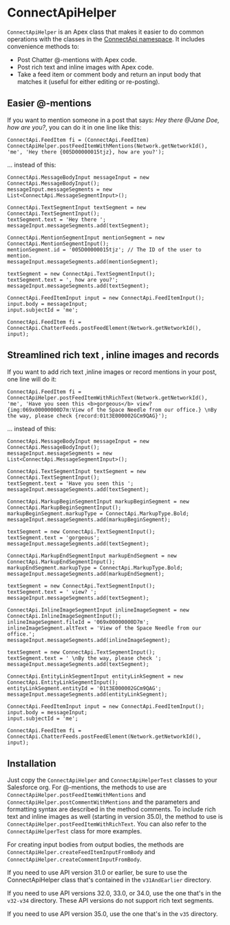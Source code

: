 ConnectApiHelper
================

`ConnectApiHelper` is an Apex class that makes it easier to do common operations with the classes in the [ConnectApi namespace](https://developer.salesforce.com/docs/atlas.en-us.apexcode.meta/apexcode/apex_classes_connect_api.htm). It includes convenience methods to:

* Post Chatter @-mentions with Apex code.
* Post rich text and inline images with Apex code.
* Take a feed item or comment body and return an input body that matches it (useful for either editing or re-posting).

Easier @-mentions
-----------------
If you want to mention someone in a post that says: *Hey there @Jane Doe, how are you?*, you can do it in one line like this:

    ConnectApi.FeedItem fi = (ConnectApi.FeedItem) ConnectApiHelper.postFeedItemWithMentions(Network.getNetworkId(), 'me', 'Hey there {005D00000015tjz}, how are you?');

... instead of this:

    ConnectApi.MessageBodyInput messageInput = new ConnectApi.MessageBodyInput();
    messageInput.messageSegments = new List<ConnectApi.MessageSegmentInput>();

    ConnectApi.TextSegmentInput textSegment = new ConnectApi.TextSegmentInput();
    textSegment.text = 'Hey there ';
    messageInput.messageSegments.add(textSegment);

    ConnectApi.MentionSegmentInput mentionSegment = new ConnectApi.MentionSegmentInput();
    mentionSegment.id = '005D00000015tjz'; // The ID of the user to mention.
    messageInput.messageSegments.add(mentionSegment);

    textSegment = new ConnectApi.TextSegmentInput();
    textSegment.text = ', how are you?';
    messageInput.messageSegments.add(textSegment);

    ConnectApi.FeedItemInput input = new ConnectApi.FeedItemInput();
    input.body = messageInput;
    input.subjectId = 'me';

    ConnectApi.FeedItem fi = ConnectApi.ChatterFeeds.postFeedElement(Network.getNetworkId(), input);

Streamlined rich text , inline images and records
---------------------------------------
If you want to add rich text ,inline images or record mentions in your post, one line will do it:

    ConnectApi.FeedItem fi = ConnectApiHelper.postFeedItemWithRichText(Network.getNetworkId(),
    'me', 'Have you seen this <b>gorgeous</b> view? {img:069x00000000D7m:View of the Space Needle from our office.} \nBy the way, please check {record:01t3E000002GCm9QAG}');

... instead of this:

    ConnectApi.MessageBodyInput messageInput = new ConnectApi.MessageBodyInput();
    messageInput.messageSegments = new List<ConnectApi.MessageSegmentInput>();

    ConnectApi.TextSegmentInput textSegment = new ConnectApi.TextSegmentInput();
    textSegment.text = 'Have you seen this ';
    messageInput.messageSegments.add(textSegment);

    ConnectApi.MarkupBeginSegmentInput markupBeginSegment = new ConnectApi.MarkupBeginSegmentInput();
    markupBeginSegment.markupType = ConnectApi.MarkupType.Bold;
    messageInput.messageSegments.add(markupBeginSegment);

    textSegment = new ConnectApi.TextSegmentInput();
    textSegment.text = 'gorgeous';
    messageInput.messageSegments.add(textSegment);

    ConnectApi.MarkupEndSegmentInput markupEndSegment = new ConnectApi.MarkupEndSegmentInput();
    markupEndSegment.markupType = ConnectApi.MarkupType.Bold;
    messageInput.messageSegments.add(markupEndSegment);

    textSegment = new ConnectApi.TextSegmentInput();
    textSegment.text = ' view? ';
    messageInput.messageSegments.add(textSegment);

    ConnectApi.InlineImageSegmentInput inlineImageSegment = new ConnectApi.InlineImageSegmentInput();
    inlineImageSegment.fileId = '069x00000000D7m';
    inlineImageSegment.altText = 'View of the Space Needle from our office.';
    messageInput.messageSegments.add(inlineImageSegment);

    textSegment = new ConnectApi.TextSegmentInput();
    textSegment.text = ' \nBy the way, please check ';
    messageInput.messageSegments.add(textSegment);

    ConnectApi.EntityLinkSegmentInput entityLinkSegment = new ConnectApi.EntityLinkSegmentInput();
    entityLinkSegment.entityId = '01t3E000002GCm9QAG';
    messageInput.messageSegments.add(entityLinkSegment);

    ConnectApi.FeedItemInput input = new ConnectApi.FeedItemInput();
    input.body = messageInput;
    input.subjectId = 'me';

    ConnectApi.FeedItem fi = ConnectApi.ChatterFeeds.postFeedElement(Network.getNetworkId(), input);

Installation
------------

Just copy the `ConnectApiHelper` and `ConnectApiHelperTest` classes to your Salesforce org. For @-mentions, the methods to use are `ConnectApiHelper.postFeedItemWithMentions` and `ConnectApiHelper.postCommentWithMentions` and the parameters and formatting syntax are described in the method comments. To include rich text and inline images as well (starting in version 35.0), the method to use is `ConnectApiHelper.postFeedItemWithRichText`.  You can also refer to the `ConnectApiHelperTest` class for more examples.

For creating input bodies from output bodies, the methods are `ConnectApiHelper.createFeedItemInputFromBody` and `ConnectApiHelper.createCommentInputFromBody`.

If you need to use API version 31.0 or earlier, be sure to use the ConnectApiHelper class that's contained in the `v31AndEarlier` directory.

If you need to use API versions 32.0, 33.0, or 34.0, use the one that's in the `v32-v34` directory. These API versions do not support rich text segments.

If you need to use API version 35.0, use the one that's in the `v35` directory.
